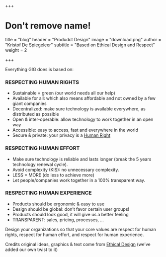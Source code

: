 +++
# Don't remove name!
title = "blog"
header = "Produdct Design"
image = "download.png"
author = "Kristof De Spiegeleer"
subtitle = "Based on Ethical Design and Respect"
weight = 2

+++

Everything GIG does is based on:

### RESPECTING HUMAN RIGHTS

- Sustainable = green (our world needs all our help)
- Available for all: which also means affordable and not owned by a few giant companies
- Decentralized: make sure technology is available everywhere, as distributed as possible
- Open & inter-operable: allow technology to work together in an open way
- Accessible: easy to access, fast and everywhere in the world
- Secure & private: your privacy is a [Human Right](http://www.ohchr.org/EN/Issues/DigitalAge/Pages/DigitalAgeIndex.aspx)

### RESPECTING HUMAN EFFORT

- Make sure technology is reliable and lasts longer (break the 5 years technology renewal cycle).
- Avoid complexity (KIS): no unnecessary complexity.
- LESS = MORE (do less to achieve more)
- Let people/companies work together in a 100% transparent way.

### RESPECTING HUMAN EXPERIENCE

- Products should be ergonomic & easy to use
- Design should be global: don’t favor certain user groups!
- Products should look good, it will give us a better feeling
- TRANSPARENT: sales, pricing, processes, …

Design your organizations so that your core values are respect for human rights, respect for human effort, and respect for human experience.

Credits original ideas, graphics & text come from [Ethical Design](https://ind.ie/ethical-design/) (we’ve added our own twist to it)